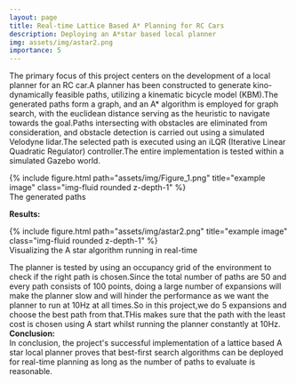 ```yaml
---
layout: page
title: Real-time Lattice Based A* Planning for RC Cars
description: Deploying an A*star based local planner
img: assets/img/astar2.png
importance: 5
---
```



The primary focus of this project centers on the development of a local planner for an RC car.A planner has been constructed to generate kino-dynamically feasible paths, utilizing a kinematic bicycle model (KBM).The generated paths form a graph, and an A* algorithm is employed for graph search, with the euclidean distance serving as the heuristic to navigate towards the goal.Paths intersecting with obstacles are eliminated from consideration, and obstacle detection is carried out using a simulated Velodyne lidar.The selected path is executed using an iLQR (Iterative Linear Quadratic Regulator) controller.The entire implementation is tested within a simulated Gazebo world.
<div class="row justify-content-sm-center">
     <div class="col-sm mt-3 mt-md-0">
        {% include figure.html path="assets/img/Figure_1.png" title="example image" class="img-fluid rounded z-depth-1"  %}
    </div>
</div> 
<div class="caption">
    The generated paths
</div>


**Results:**<br>

<div class="row justify-content-sm-center">
     <div class="col-sm mt-3 mt-md-0">
        {% include figure.html path="assets/img/astar2.png" title="example image" class="img-fluid rounded z-depth-1"  %}
    </div>
</div> 
<div class="caption">
    Visualizing the A star algorithm running in real-time
</div>

The planner is tested by using an occupancy grid of the environment to check if the right path is chosen.Since the total number of paths are 50 and every path consists of 100 points, doing a large number of expansions will make the planner slow and will hinder the performance as we want the planner to run at 10Hz at all times.So in this project,we do 5 expansions and choose the best path from that.THis makes sure that the path with the least cost is chosen using A start whilst running the planner constantly at 10Hz.<br>
**Conclusion:**<br>
In conclusion, the project's successful implementation of  a lattice based A star local planner proves that best-first search algorithms can be deployed for real-time planning as long as the number of paths to evaluate is reasonable.
